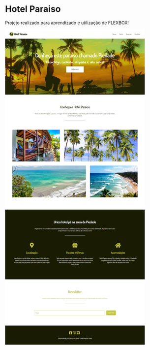 # Hotel Paraiso
Projeto realizado para aprendizado e utilização de FLEXBOX!

<img src="./_img/site-hotel-paraiso.png">
